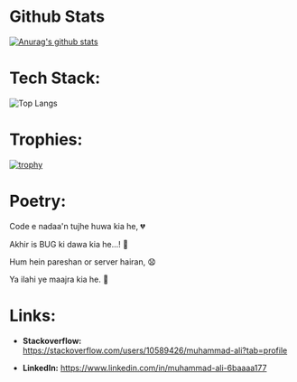 # Github Stats

[![Anurag's github stats](https://github-readme-stats.vercel.app/api?username=alitheDev)](https://github.com/alitheDev/github-readme-stats)

# Tech Stack:

![Top Langs](https://github-readme-stats.vercel.app/api/top-langs/?username=alitheDEV&hide=javascript,css,scss,html&theme=tokyonight)

# Trophies:

[![trophy](https://github-profile-trophy.vercel.app/?username=alitheDev)](https://github.com/alitheDev/alitheDev)


# Poetry:

Code e nadaa'n tujhe huwa kia he, 💔

Akhir is BUG ki dawa kia he...! 💊

Hum hein pareshan or server hairan, 😧

Ya ilahi ye maajra kia he. 🤔

# Links:

- **Stackoverflow:** https://stackoverflow.com/users/10589426/muhammad-ali?tab=profile

- **LinkedIn:** https://www.linkedin.com/in/muhammad-ali-6baaaa177 
